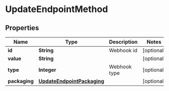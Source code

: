 # UpdateEndpointMethod

## Properties
Name | Type | Description | Notes
------------ | ------------- | ------------- | -------------
**id** | **String** | Webhook id |  [optional]
**value** | **String** |  |  [optional]
**type** | **Integer** | Webhook type |  [optional]
**packaging** | [**UpdateEndpointPackaging**](UpdateEndpointPackaging.md) |  |  [optional]
